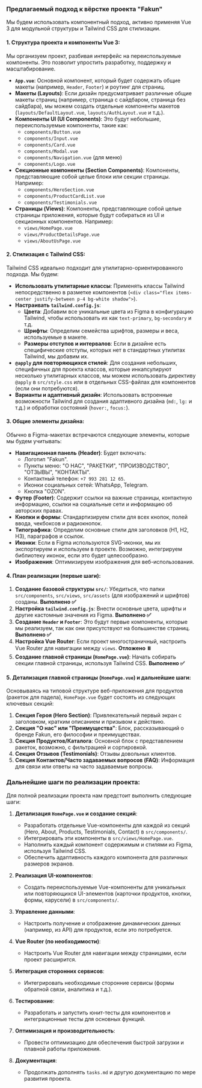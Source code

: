 ### Предлагаемый подход к вёрстке проекта "Fakun"

Мы будем использовать компонентный подход, активно применяя Vue 3 для модульной структуры и Tailwind CSS для стилизации.

#### 1. Структура проекта и компоненты Vue 3:

Мы организуем проект, разбивая интерфейс на переиспользуемые компоненты. Это позволит упростить разработку, поддержку и масштабирование.

- **`App.vue`**: Основной компонент, который будет содержать общие макеты (например, `Header`, `Footer`) и роутинг для страниц.
- **Макеты (Layouts)**: Если дизайн предусматривает различные общие макеты страниц (например, страница с сайдбаром, страница без сайдбара), мы можем создать отдельные компоненты макетов (`layouts/DefaultLayout.vue`, `layouts/AuthLayout.vue` и т.д.).
- **Компоненты UI (UI Components)**: Это будут небольшие, переиспользуемые компоненты, такие как:
  - `components/Button.vue`
  - `components/Input.vue`
  - `components/Card.vue`
  - `components/Modal.vue`
  - `components/Navigation.vue` (для меню)
  - `components/Logo.vue`
- **Секционные компоненты (Section Components)**: Компоненты, представляющие собой целые блоки или секции страницы. Например:
  - `components/HeroSection.vue`
  - `components/ProductCardList.vue`
  - `components/Testimonials.vue`
- **Страницы (Views)**: Компоненты, представляющие собой целые страницы приложения, которые будут собираться из UI и секционных компонентов. Например:
  - `views/HomePage.vue`
  - `views/ProductDetailsPage.vue`
  - `views/AboutUsPage.vue`

#### 2. Стилизация с Tailwind CSS:

Tailwind CSS идеально подходит для утилитарно-ориентированного подхода. Мы будем:

- **Использовать утилитарные классы**: Применять классы Tailwind непосредственно в разметке компонентов (`<div class="flex items-center justify-between p-4 bg-white shadow">`).
- **Настраивать `tailwind.config.js`**:
  - **Цвета**: Добавим все уникальные цвета из Figma в конфигурацию Tailwind, чтобы использовать их как `text-primary`, `bg-secondary` и т.д.
  - **Шрифты**: Определим семейства шрифтов, размеры и веса, используемые в макете.
  - **Размеры отступов и интервалов**: Если в дизайне есть специфические отступы, которых нет в стандартных утилитах Tailwind, мы добавим их.
- **`@apply` для повторяющихся стилей**: Для создания небольших, специфичных для проекта классов, которые инкапсулируют несколько утилитарных классов, мы можем использовать директиву `@apply` в `src/style.css` или в отдельных CSS-файлах для компонентов (если они потребуются).
- **Варианты и адаптивный дизайн**: Использовать встроенные возможности Tailwind для создания адаптивного дизайна (`md:`, `lg:` и т.д.) и обработки состояний (`hover:`, `focus:`).

#### 3. Общие элементы дизайна:

Обычно в Figma-макетах встречаются следующие элементы, которые мы будем учитывать:

- **Навигационная панель (Header)**: Будет включать:
  - Логотип "Fakun".
  - Пункты меню: "О НАС", "РАКЕТКИ", "ПРОИЗВОДСТВО", "ОТЗЫВЫ", "КОНТАКТЫ".
  - Контактный телефон: `+7 993 281 12 65`.
  - Иконки социальных сетей: WhatsApp, Telegram.
  - Кнопка "OZON".
- **Футер (Footer)**: Содержит ссылки на важные страницы, контактную информацию, ссылки на социальные сети и информацию об авторских правах.
- **Кнопки и формы**: Стандартизируем стили для всех кнопок, полей ввода, чекбоксов и радиокнопок.
- **Типографика**: Определим основные стили для заголовков (H1, H2, H3), параграфов и ссылок.
- **Иконки**: Если в Figma используются SVG-иконки, мы их экспортируем и используем в проекте. Возможно, интегрируем библиотеку иконок, если это будет целесообразно.
- **Изображения**: Оптимизируем изображения для веб-использования.

#### 4. План реализации (первые шаги):

1.  **Создание базовой структуры `src/`**: Убедиться, что папки `src/components`, `src/views`, `src/assets` (для изображений и шрифтов) созданы. **Выполнено ✅**
2.  **Настройка `tailwind.config.js`**: Внести основные цвета, шрифты и другие кастомные значения из Figma. **Выполнено ✅**
3.  **Создание `Header` и `Footer`**: Это будут первые компоненты, которые мы реализуем, так как они присутствуют на большинстве страниц. **Выполнено ✅**
4.  **Настройка Vue Router**: Если проект многостраничный, настроить Vue Router для навигации между `views`. **Отложено ⏸️**
5.  **Создание главной страницы (`HomePage.vue`)**: Начать собирать секции главной страницы, используя Tailwind CSS. **Выполнено ✅**

#### 5. Детализация главной страницы (`HomePage.vue`) и дальнейшие шаги:

Основываясь на типовой структуре веб-приложения для продуктов (ракеток для падела), `HomePage.vue` будет состоять из следующих ключевых секций:

1.  **Секция Героя (Hero Section)**: Привлекательный первый экран с заголовком, кратким описанием и призывом к действию.
2.  **Секция "О нас" или "Преимущества"**: Блок, рассказывающий о бренде Fakun, его философии и преимуществах.
3.  **Секция Продуктов/Каталога**: Основной блок с представлением ракеток, возможно, с фильтрацией и сортировкой.
4.  **Секция Отзывов (Testimonials)**: Отзывы довольных клиентов.
5.  **Секция Контактов/Часто задаваемых вопросов (FAQ)**: Информация для связи или ответы на часто задаваемые вопросы.

### Дальнейшие шаги по реализации проекта:

Для полной реализации проекта нам предстоит выполнить следующие шаги:

1.  **Детализация `HomePage.vue` и создание секций**:

    - Разработать отдельные Vue-компоненты для каждой из секций (Hero, About, Products, Testimonials, Contact) в `src/components/`.
    - Интегрировать эти компоненты в `src/views/HomePage.vue`.
    - Наполнить каждый компонент содержимым и стилями из Figma, используя Tailwind CSS.
    - Обеспечить адаптивность каждого компонента для различных размеров экранов.

2.  **Реализация UI-компонентов**:

    - Создать переиспользуемые Vue-компоненты для уникальных или повторяющихся UI-элементов (карточки продуктов, кнопки, формы, карусели) в `src/components/`.

3.  **Управление данными**:

    - Настроить получение и отображение динамических данных (например, из API) для продуктов, если это потребуется.

4.  **Vue Router (по необходимости)**:

    - Настроить Vue Router для навигации между страницами, если проект расширится.

5.  **Интеграция сторонних сервисов**:

    - Интегрировать необходимые сторонние сервисы (формы обратной связи, аналитика и т.д.).

6.  **Тестирование**:

    - Разработать и запустить юнит-тесты для компонентов и интеграционные тесты для основных функций.

7.  **Оптимизация и производительность**:

    - Провести оптимизацию для обеспечения быстрой загрузки и плавной работы приложения.

8.  **Документация**:
    - Продолжать дополнять `tasks.md` и другую документацию по мере развития проекта.

